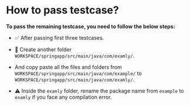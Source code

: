 # How to pass testcase?

**To pass the remaining testcase, you need to follow the below steps:**

- ✅ After passing first three testcases.

- 📂 Create another folder `WORKSPACE/springapp/src/main/java/com/examly/`.

- And copy paste all the files and folders from `WORKSPACE/springapp/src/main/java/com/example/` to `WORKSPACE/springapp/src/main/java/com/examly/`.

- ⚠️ Inside the `examly` folder, rename the package name from `example` to `examly` if you face any compilation error.
